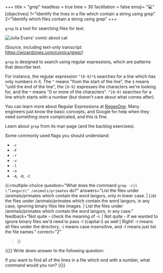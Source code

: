 +++
title = "grep"
headless = true
time = 30
facilitation = false
emoji= "💻"
[objectives]
    1="Identify the lines in a file which contain a string using grep"
    2="Identify which files contain a string using grep"
+++

`grep` is a tool for searching files for text.

![Julia Evans' comic about cat](https://wizardzines.com/images/uploads/grep.png)

(Source, including text-only transcript: https://wizardzines.com/comics/grep/)

`grep` is designed to search using regular expressions, which are patterns that describe text.

For instance, the regular expression `^[0-9]*$` searches for a line which has only numbers in it. The `^` means "from the start of the line", the `$` means "until the end of the line", the `[0-9]` expresses the characters we're looking for, and the `*` means "0 or more of the characters". `^[0-9]` searches for a line which starts with a number (but doesn't care about what comes after).

You can learn more about Regular Expressions at [RegexOne](https://regexone.com/). Many engineers just know the basic concepts, and Google for help when they need something more complicated, and this is fine.

Learn about `grep` from its man page (and the backlog exercises).

Some commonly used flags you should understand:
* `-c`
* `-F`
* `-r`
* `-v`
* `-l`
* `-o`
* `-A`, `-B`, `-C`

{{<multiple-choice
question="What does the command `grep -ril \"langurs\" /animals/primates` do?"
answers="List the files under /animals/primates which contain the word langurs, only in lower case. | List the files under /animals/primates which contain the word langurs, in any case, ignoring binary files like images. | List the files under /animals/primates which contain the word langurs, in any case."
feedback="Not quite - check the meaning of -i. | Not quite - if we wanted to ignore binary files we'd need to pass -I (capital i) as well | Right! -r means all files under the directory, -i means case insensitive, and -l means just list the file names."
correct="2"
>}}

{{<note type="Exercise">}}
Write down answer to the following question:

If you want to find all of the lines in a file which end with a number, what command would you run?
{{</note>}}
